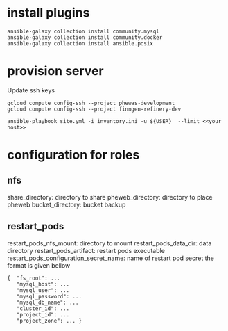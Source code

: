 # install plugins

```
ansible-galaxy collection install community.mysql
ansible-galaxy collection install community.docker
ansible-galaxy collection install ansible.posix
```

# provision server

Update ssh keys

```
gcloud compute config-ssh --project phewas-development
gcloud compute config-ssh --project finngen-refinery-dev
```

```
ansible-playbook site.yml -i inventory.ini -u ${USER}  --limit <<your host>>
```

# configuration for roles

## nfs

share\_directory: directory to share
pheweb\_directory: directory to place pheweb
bucket\_directory: bucket backup

## restart_pods

restart\_pods\_nfs\_mount: directory to mount
restart\_pods\_data\_dir: data directory
restart\_pods\_artifact: restart pods executable
restart\_pods\_configuration\_secret\_name: name of restart pod secret the format is given bellow

```
{  "fs_root": ...
   "mysql_host": ...
   "mysql_user": ...
   "mysql_password": ...
   "mysql_db_name": ...
   "cluster_id": ...
   "project_id": ...
   "project_zone": ... }

```
